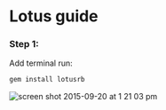 # Lotus guide

### Step 1:

Add terminal run:
```ruby
gem install lotusrb
```
![screen shot 2015-09-20 at 1 21 03 pm](https://cloud.githubusercontent.com/assets/6791942/9979496/9e0f9fa4-5f9a-11e5-821d-c63b0c97c3a2.png)
